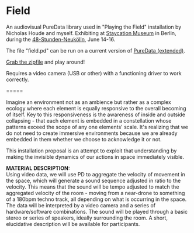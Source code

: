 Field
=====

An audiovisual PureData library used in "Playing the Field" installation by Nicholas Houde and myself. Exhibiting at [Staycation Museum](http://www.staycationmuseum.com) in Berlin, during the [48-Stunden-Neukölln](http://www.48-stunden-neukoelln.de/2013/), June 14-16.

The file "field.pd" can be run on a current version of [PureData (extended)](http://puredata.info/downloads/pd-extended).

[Grab the zipfile](https://github.com/eschaefer/field/archive/master.zip) and play around!

Requires a video camera (USB or other) with a functioning driver to work correctly.

=====

Imagine an environment not as an ambience but rather as a complex ecology where each element is equally responsive to the overall becoming of itself.  Key to this responsiveness is the awareness of inside and outside collapsing - that each element is embedded in a constellation  whose patterns exceed the scope of any one elements' scale.
It's realizing that we do not need to create immersive environments because we are already embedded in them whether we choose to acknowledge it or not.  

This installation proposal is an attempt to exploit that understanding by making the invisible dynamics of our actions in space immediately visible.

**MATERIAL DESCRIPTION:**  
Using video data, we will use PD to aggregate the velocity of movement in the space, which will generate a sound sequence adjusted in ratio to the velocity.  This means that the sound will be tempo adjusted to match the aggregated velocity of the room - moving from a near-drone to something of a 180bpm techno track, all depending on what is occurring in the space.  The data will be interpreted by a video camera and a series of hardware/software combinations.  The sound will be played through a basic stereo or series of speakers, ideally surrounding the room.  A short, elucidative description will be available for participants.

